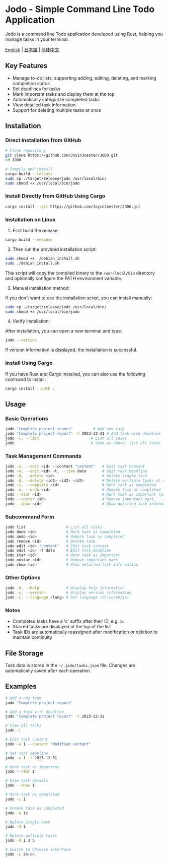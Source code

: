 # Jodo - Simple Command Line Todo Application

Jodo is a command line Todo application developed using Rust, helping you manage tasks in your terminal.

[English](./README_EN.md) | [日本語](./README_JA.md) | [简体中文](./README.md)

## Key Features

- Manage to-do lists, supporting adding, editing, deleting, and marking completion status
- Set deadlines for tasks
- Mark important tasks and display them at the top
- Automatically categorize completed tasks
- View detailed task information
- Support for deleting multiple tasks at once

## Installation

### Direct Installation from GitHub

```bash
# Clone repository
git clone https://github.com/JoyinJoester/JODO.git
cd JODO

# Compile and install
cargo build --release
sudo cp ./target/release/jodo /usr/local/bin/
sudo chmod +x /usr/local/bin/jodo
```

### Install Directly from GitHub Using Cargo

```bash
cargo install --git https://github.com/JoyinJoester/JODO.git
```

### Installation on Linux

1. First build the release:

```bash
cargo build --release
```

2. Then run the provided installation script:

```bash
sudo chmod +x ./debian_install.sh
sudo ./debian_install.sh
```

This script will copy the compiled binary to the `/usr/local/bin` directory and optionally configure the PATH environment variable.

3. Manual installation method:

If you don't want to use the installation script, you can install manually:

```bash
sudo cp ./target/release/jodo /usr/local/bin/
sudo chmod +x /usr/local/bin/jodo
```

4. Verify installation:

After installation, you can open a new terminal and type:

```bash
jodo --version
```

If version information is displayed, the installation is successful.

### Install Using Cargo

If you have Rust and Cargo installed, you can also use the following command to install:

```bash
cargo install --path .
```

## Usage

### Basic Operations

```bash
jodo "Complete project report"         # Add new task
jodo "Complete project report" -t 2023-12-31 # Add task with deadline
jodo -l, --list                       # List all tasks
jodo                                  # Same as above, list all tasks
```

### Task Management Commands

```bash
jodo -e, --edit <id> --content "content"   # Edit task content
jodo -e, --edit <id> -t, --time date       # Edit task deadline
jodo -d, --delete <id>                     # Delete single task
jodo -d, --delete <id1> <id2> <id3>        # Delete multiple tasks at once
jodo -c, --complete <id>                   # Mark task as completed
jodo -u, --undo <id>                       # Unmark task as completed
jodo --star <id>                           # Mark task as important (pin to top)
jodo --unstar <id>                         # Remove important mark
jodo --show <id>                           # Show detailed task information
```

### Subcommand Form

```bash
jodo list                  # List all tasks
jodo done <id>             # Mark task as completed
jodo undo <id>             # Unmark task as completed
jodo remove <id>           # Delete task
jodo edit <id> "content"   # Edit task content
jodo edit <id> -t date     # Edit task deadline
jodo star <id>             # Mark task as important
jodo unstar <id>           # Remove important mark
jodo show <id>             # Show detailed task information
```

### Other Options

```bash
jodo -h, --help            # Display help information
jodo -v, --version         # Display version information
jodo -L, --language <lang> # Set language (zh-cn/en/ja)
```

### Notes

- Completed tasks have a 'c' suffix after their ID, e.g. `1c`
- Starred tasks are displayed at the top of the list
- Task IDs are automatically reassigned after modification or deletion to maintain continuity

## File Storage

Task data is stored in the `~/.jodo/tasks.json` file. Changes are automatically saved after each operation.

## Examples

```bash
# Add a new task
jodo "Complete project report"

# Add a task with deadline
jodo "Complete project report" -t 2023-12-31

# View all tasks
jodo -l

# Edit task content
jodo -e 1 --content "Modified content"

# Set task deadline
jodo -e 1 -t 2023-12-31

# Mark task as important
jodo --star 1

# View task details
jodo --show 1

# Mark task as completed
jodo -c 1

# Unmark task as completed
jodo -u 1c

# Delete single task
jodo -d 1

# Delete multiple tasks
jodo -d 1 3 5

# Switch to Chinese interface
jodo -L zh-cn
```
